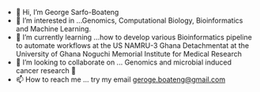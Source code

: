 - 👋 Hi, I’m George Sarfo-Boateng
- 👀 I’m interested in ...Genomics, Computational Biology, Bioinformatics and Machine Learning.
- 🌱 I’m currently learning ...how to develop various Bioinformatics pipeline to automate workflows at the US NAMRU-3 Ghana Detachmentat at the University of Ghana Noguchi Memorial Institute for Medical Research 
- 💞️ I’m looking to collaborate on ... Genomics and microbial induced cancer research 🔬 
- 📫 How to reach me ... try my email geroge.boateng@gmail.com

<!---
gsarfo-boateng/gsarfo-boateng is a ✨ special ✨ repository because its `README.md` (this file) appears on your GitHub profile.
You can click the Preview link to take a look at your changes.
--->
